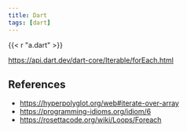 ```yaml
---
title: Dart
tags: [dart]
---
```


{{< r "a.dart" >}}

<https://api.dart.dev/dart-core/Iterable/forEach.html>

## References

- <https://hyperpolyglot.org/web#iterate-over-array>
- <https://programming-idioms.org/idiom/6>
- <https://rosettacode.org/wiki/Loops/Foreach>

